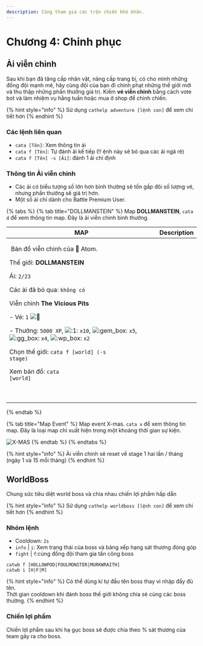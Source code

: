 ```yaml
---
description: Cùng tham gia các trận chiến khó khăn.
---
```


# Chương 4: Chinh phục

## Ải viễn chinh

Sau khi bạn đã tăng cấp nhân vật, nâng cấp trang bị, có cho mình những đồng đội mạnh mẽ, hãy cùng đội của bạn đi chinh phạt những thế giới mới và thu thập những phần thưởng giá trị. Kiếm **vé viễn chinh** bằng cách vote bot và làm nhiệm vụ hằng tuần hoặc mua ở shop để chinh chiến.

{% hint style="info" %}
Sử dụng `cathelp adventure [lệnh con]` để xem chi tiết hơn
{% endhint %}

### Các lệnh liên quan

* `cata [Tên]`: Xem thông tin ải
* `cata f [Tên]`: Tự đánh ải kế tiếp (!! ệnh này sẽ bỏ qua các ải ngã rẻ)
* `cata f [Tên] -s [Ải]`: đánh 1 ải chỉ định

### Thông tin Ải viễn chinh

* Các ải có biểu tượng số lớn hơn bình thường sẽ tốn gấp đôi số lượng vé, nhưng phần thưởng sẽ giá trị hơn.
* Một số ải chỉ dành cho Battle Premium User.

{% tabs %}
{% tab title="DOLLMANSTEIN" %}
Map **DOLLMANSTEIN**, `cata d` để xem thông tin map. Đây là ải viễn chinh bình thường.



| MAP                                                                                                                                                                                                                                                                                                                                                                                                                                                                                                                                                                                                                                                                                                                                                                                                                                                                                                                                                                                                                                                                                                                                                                                                                                                                                                                                                                                            | Description |
| ---------------------------------------------------------------------------------------------------------------------------------------------------------------------------------------------------------------------------------------------------------------------------------------------------------------------------------------------------------------------------------------------------------------------------------------------------------------------------------------------------------------------------------------------------------------------------------------------------------------------------------------------------------------------------------------------------------------------------------------------------------------------------------------------------------------------------------------------------------------------------------------------------------------------------------------------------------------------------------------------------------------------------------------------------------------------------------------------------------------------------------------------------------------------------------------------------------------------------------------------------------------------------------------------------------------------------------------------------------------------------------------------- | ----------- |
| <p><img src="https://images-ext-1.discordapp.net/external/dOmjULqxxQnfUUQgJ3To3N3hGwhSebifv8q86SVLE48/https/cdn.discordapp.com/avatars/423327141921423361/764e55505d8c943253ab32e87a96734a.webp" alt=""> Bản đồ viễn chinh của 👾 Atom.</p><p></p><p>Thế giới: <strong>DOLLMANSTEIN</strong></p><p>Ải: <code>2/23</code></p><p>Các ải đã bỏ qua: <code>không có</code></p><p>Viễn chinh <strong>The Vicious Pits</strong></p><p>- Vé: <code>1</code> <img src="https://canary.discord.com/assets/5e5ab6737c6e2b6a9aa7a1e7295d1b41.svg" alt="🎫"></p><p>- Thưởng: <code>5000 XP</code>, <img src="https://cdn.discordapp.com/emojis/656202630179323935.webp?size=20&#x26;quality=lossless" alt=":1:"> <code>x10</code>, <img src="https://cdn.discordapp.com/emojis/780138010451902524.webp?size=20&#x26;quality=lossless" alt=":gem_box:"> <code>x5</code>, <img src="https://cdn.discordapp.com/emojis/780138003904987137.webp?size=20&#x26;quality=lossless" alt=":gg_box:"> <code>x4</code>, <img src="https://cdn.discordapp.com/emojis/780138006865641523.webp?size=20&#x26;quality=lossless" alt=":wp_box:"> <code>x2</code></p><p>Chọn thế giới: <code>cata f [world] (-s stage)</code></p><p>Xem bản đồ: <code>cata [world]</code></p><p><br><img src="https://media.discordapp.net/attachments/698925345855897741/933195193925140520/map-1.png?width=240&#x26;height=240" alt=""></p> |             |
{% endtab %}

{% tab title="Map Event" %}
Map event X-mas. `cata x` để xem thông tin map. Đây là loại map chỉ xuất hiện trong một khoảng thời gian sự kiện.

![X-MAS](../.gitbook/assets/image%20\(13\)%20\(1\).png)
{% endtab %}
{% endtabs %}

{% hint style="info" %}
Ải viễn chinh sẽ reset về stage 1 hai lần / tháng (ngày 1 và 15 mỗi tháng)
{% endhint %}

## **WorldBoss**

Chung sức tiêu diệt world boss và chia nhau chiến lợi phẩm hấp dẫn

{% hint style="info" %}
Sử dụng `cathelp worldboss [lệnh con]` để xem chi tiết hơn
{% endhint %}

### **Nhóm lệnh**

* Cooldown: `2s`
* `info` | `i`: Xem trạng thái của boss và bảng xếp hạng sát thương đóng góp
* `fight` | `f`:cùng đồng đội tham gia tấn công boss

```
catwb f [HOLLOWPOD|FOULMONSTER|MURKWRAITH]
catwb i [H|F|M]
```

{% hint style="info" %}
Có thể dùng kí tự đầu tên boss thay vì nhập đầy đủ tên.\
Thời gian cooldown khi đánh boss thế giới không chia sẻ cùng các boss thường.
{% endhint %}

### Chiến lợi phẩm

Chiến lợi phẩm sau khi hạ gục boss sẽ được chia theo % sát thương của team gây ra cho boss.
